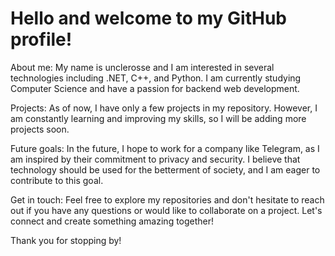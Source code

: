# Hello and welcome to my GitHub profile!

About me: My name is unclerosse and I am interested in several technologies including .NET, C++, and Python. I am currently studying Computer Science and have a passion for backend web development.

Projects: As of now, I have only a few projects in my repository. However, I am constantly learning and improving my skills, so I will be adding more projects soon.

Future goals: In the future, I hope to work for a company like Telegram, as I am inspired by their commitment to privacy and security. I believe that technology should be used for the betterment of society, and I am eager to contribute to this goal.

Get in touch: Feel free to explore my repositories and don't hesitate to reach out if you have any questions or would like to collaborate on a project. Let's connect and create something amazing together!

Thank you for stopping by!
